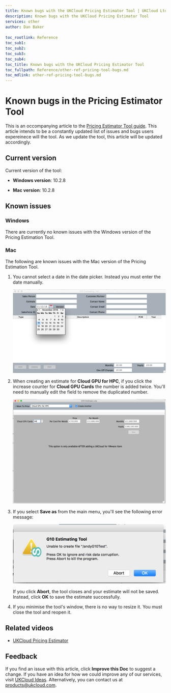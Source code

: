 ```yaml
---
title: Known bugs with the UKCloud Pricing Estimator Tool | UKCloud Ltd
description: Known bugs with the UKCloud Pricing Estimator Tool
services: other
author: Dan Baker

toc_rootlink: Reference
toc_sub1: 
toc_sub2:
toc_sub3:
toc_sub4:
toc_title: Known bugs with the UKCloud Pricing Estimator Tool
toc_fullpath: Reference/other-ref-pricing-tool-bugs.md
toc_mdlink: other-ref-pricing-tool-bugs.md
---
```


# Known bugs in the Pricing Estimator Tool

This is an occompanying article to the [Pricing Estimator Tool guide](other-how-use-pricing-tool.md). This article intends to be a constantly updated list of issues and bugs users expereinece will the tool. As we update the tool, this article will be updated accordingly.

## Current version

Current version of the tool:

- **Windows version**: 10.2.8

- **Mac version**: 10.2.8

## Known issues

### Windows

There are currently no known issues with the Windows version of the Pricing Estimation Tool.

### Mac

The following are known issues with the Mac version of the Pricing Estimation Tool.

1. You cannot select a date in the date picker. Instead you must enter the date manually.

    ![Date Picker](images/pricing-bug-1.png)

2. When creating an estimate for **Cloud GPU for HPC**, if you click the increase counter for **Cloud GPU Cards** the number is added twice. You'll need to manually edit the field to remove the duplicated number.

    ![Cloud GPU Bug](images/pricing-bug-2.png)

3. If you select **Save as** from the main menu, you'll see the following error message:

    ![Save As Bug](images/pricing-bug-3.png)

    If you click **Abort**, the tool closes and your estimate will not be saved. Instead, click **OK** to save the estimate successfully.

4. If you minimise the tool's window, there is no way to resize it. You must close the tool and reopen it.

## Related videos

- [UKCloud Pricing Estimator](https://vimeo.com/300701961)

## Feedback

If you find an issue with this article, click **Improve this Doc** to suggest a change. If you have an idea for how we could improve any of our services, visit [UKCloud Ideas](https://ideas.ukcloud.com). Alternatively, you can contact us at <products@ukcloud.com>.
